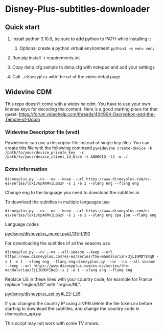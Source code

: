# Disney-Plus-subtitles-downloader

## Quick start
1. Install python 3.10.0, be sure to add python to PATH while installing it

   1. Optional create a python virtual environment
   `python3 -m venv venv`

2. Run pip install -r requirements.txt

3. Copy dsnp.cfg.sample to dsnp.cfg with notepad and add your settings

4. Call `./disneyplus` with the url of the video detail page

## Widevine CDM
This repo doesn't come with a widevine cdm. You have to use your own license keys for decoding the content. Here is a good starting place for that quest:
[https://forum.videohelp.com/threads/404994-Decryption-and-the-Temple-of-Doom
](https://forum.videohelp.com/threads/404994-Decryption-and-the-Temple-of-Doom)
### Widevine Descriptor file (wvd)
Pywidevine can use a descriptor file instead of single key files. You can create this file with the following command
`pywidevine create-device -k /path/to/your/device_private_key  -c /path/to/your/device_client_id_blob -t ANDROID -l3 -o ./`

### Extra information

`disneyplus.py --nv --na --keep --url https://www.disneyplus.com/es-es/series/loki/6pARMvILBGzF -s 1 -e 1 --slang eng --flang eng`

Change eng to the language you need to download the subtitles in.

To download the subtitles in multiple languages use

`disneyplus.py --nv --na --keep --url https://www.disneyplus.com/es-es/series/loki/6pARMvILBGzF -s 1 -e 1 --slang eng spa jpn --flang eng`

Language codes

[pydisney/disneyplus_muxer.py#L105-L190](https://github.com/Bonno/Disney-Plus-downloader/blob/main/pydisney/disneyplus_muxer.py#L105-L190)

For downloading the subtitles of all the seasons use

`disneyplus.py --nv --na --all-season --keep --url https://www.disneyplus.com/es-es/series/the-mandalorian/3jLIGMDYINqD -s 1 -e 1 --slang eng --flang eng`
`disneyplus.py --nv --na --all-season --keep --url https://www.disneyplus.com/es-es/series/the-mandalorian/3jLIGMDYINqD -s 2 -e 1 --slang eng --flang eng`

Replace US in these lines with your country code, for example for France replace "region/US" with "region/NL".

[pydisney/disneyplus_api.py#L22-L26
](https://github.com/Bonno/Disney-Plus-downloader/blob/main/pydisney/disneyplus_api.py#L22-L26)

If you changed the country IP using a VPN delete the file token.ini before starting to download the subtitles, 
and change the country code in disneyplus_api.py.

This script may not work with some TV shows.
